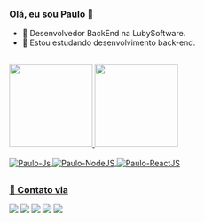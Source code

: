 ### Olá, eu sou Paulo 👋

- 🔭 Desenvolvedor BackEnd na LubySoftware.
- 🌱 Estou estudando desenvolvimento back-end.

##

 <div>
  <a href="https://github.com/paulozy">
  <img height="150em" src="https://github-readme-stats.vercel.app/api?username=paulozy&show_icons=true&theme=synthwave&include_all_commits=true&count_private=true"/>
  <img height="150em" src="https://github-readme-stats.vercel.app/api/top-langs/?username=paulozy&layout=compact&langs_count=7&theme=synthwave"/>
</div>
<div style="display: inline_block"><br>
  <img align="center" alt="Paulo-Js"  src="https://img.shields.io/badge/javascript-%23323330.svg?style=for-the-badge&logo=javascript&logoColor=%23F7DF1E">
  <img align="center" alt="Paulo-NodeJS" src="https://img.shields.io/badge/node.js-6DA55F?style=for-the-badge&logo=node.js&logoColor=white">
  <img align="center" alt="Paulo-ReactJS" src="https://img.shields.io/badge/react-%2320232a.svg?style=for-the-badge&logo=react&logoColor=%2361DAFB">
</div>
  
  ## 
 
 <!--[![Readme Card](https://github-readme-stats.vercel.app/api/pin/?username=paulozy&repo=batery)](https://github.com/anuraghazra/github-readme-stats)-->
  
 ### 📇 Contato via
  
  
<div>
  <a href="https://www.linkedin.com/in/paulo-ricardo-22722b1b8" target="_blank"><img src="https://img.shields.io/badge/-LinkedIn-%230077B5?style=for-the-badge&logo=linkedin&logoColor=white" target="_blank"></a> 
  <a href = "mailto:pa.aabreu18@gmail.com"><img src="https://img.shields.io/badge/-Gmail-%23333?style=for-the-badge&logo=gmail&logoColor=white" target="_blank"></a>
  <a href="https://instagram.com/opaulinhof" target="_blank"><img src="https://img.shields.io/badge/-Instagram-%23E4405F?style=for-the-badge&logo=instagram&logoColor=white" target="_blank"></a>
  <a href="https://www.youtube.com/channel/UCgs5WLFPpu3GiG1-3SDRWGg" target="_blank"><img src="https://img.shields.io/badge/YouTube-%23FF0000.svg?style=for-the-badge&logo=YouTube&logoColor=white"></a>
  <a href="https://paulo-abreu.vercel.app/" target="_blank"><img src="https://img.shields.io/badge/Meu Site-FF7139?style=for-the-badge&logo=Firefox-Browser&logoColor=white"></a>
</div
  
